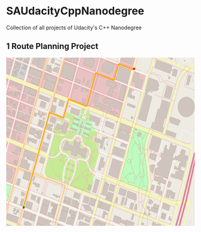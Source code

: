 # SAUdacityCppNanodegree
Collection of all projects of Udacity's C++ Nanodegree

## 1 Route Planning Project

<img src="RoutePlanningProject/map.png" width="600" height="450" />
